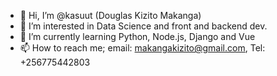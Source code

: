 - 👋 Hi, I’m @kasuut (Douglas Kizito Makanga)
- 👀 I’m interested in Data Science and front and backend dev.
- 🌱 I’m currently learning Python, Node.js, Django and Vue
- 📫 How to reach me; email: makangakizito@gmail.com, Tel: +256775442803

<!---
kasuut/kasuut is a ✨ special ✨ repository because its `README.md` (this file) appears on your GitHub profile.
You can click the Preview link to take a look at your changes.
--->
